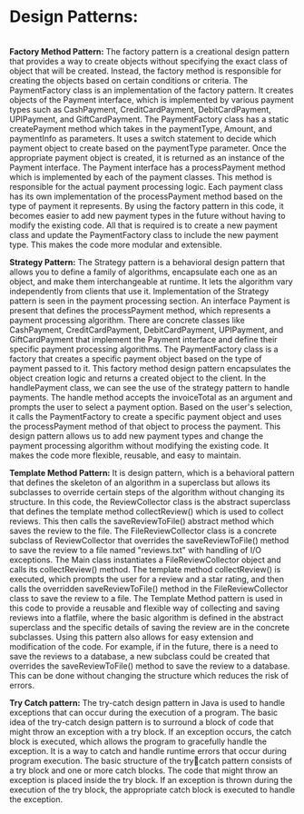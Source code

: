 <h1>Design Patterns:</h1></br>
<b>Factory Method Pattern:</b> The factory pattern is a creational 
design pattern that provides a way to create objects without 
specifying the exact class of object that will be created. 
Instead, the factory method is responsible for creating the 
objects based on certain conditions or criteria. The 
PaymentFactory class is an implementation of the factory 
pattern. It creates objects of the Payment interface, which is 
implemented by various payment types such as 
CashPayment, CreditCardPayment, DebitCardPayment, 
UPIPayment, and GiftCardPayment.
The PaymentFactory class has a static createPayment method 
which takes in the paymentType, Amount, and paymentInfo 
as parameters. It uses a switch statement to decide which 
payment object to create based on the paymentType 
parameter. Once the appropriate payment object is created, 
it is returned as an instance of the Payment interface. The 
Payment interface has a processPayment method which is 
implemented by each of the payment classes. This method is 
responsible for the actual payment processing logic. Each 
payment class has its own implementation of the 
processPayment method based on the type of payment it 
represents. By using the factory pattern in this code, it 
becomes easier to add new payment types in the future 
without having to modify the existing code. All that is 
required is to create a new payment class and update the 
PaymentFactory class to include the new payment type. This 
makes the code more modular and extensible.</br>

<b>Strategy Pattern:</b> The Strategy pattern is a behavioral design 
pattern that allows you to define a family of algorithms, 
encapsulate each one as an object, and make them 
interchangeable at runtime. It lets the algorithm vary 
independently from clients that use it. Implementation of the 
Strategy pattern is seen in the payment processing section. 
An interface Payment is present that defines the 
processPayment method, which represents a payment 
processing algorithm. There are concrete classes like 
CashPayment, CreditCardPayment, DebitCardPayment, 
UPIPayment, and GiftCardPayment that implement the 
Payment interface and define their specific payment 
processing algorithms. The PaymentFactory class is a factory 
that creates a specific payment object based on the type of 
payment passed to it. This factory method design pattern 
encapsulates the object creation logic and returns a created 
object to the client. In the handlePayment class, we can see 
the use of the strategy pattern to handle payments. The 
handle method accepts the invoiceTotal as an argument and 
prompts the user to select a payment option. Based on the 
user's selection, it calls the PaymentFactory to create a 
specific payment object and uses the processPayment 
method of that object to process the payment. This design 
pattern allows us to add new payment types and change the 
payment processing algorithm without modifying the existing 
code. It makes the code more flexible, reusable, and easy to 
maintain.</br>

<b>Template Method Pattern:</b> It is design pattern, which is a 
behavioral pattern that defines the skeleton of an algorithm 
in a superclass but allows its subclasses to override certain 
steps of the algorithm without changing its structure. In this 
code, the ReviewCollector class is the abstract superclass that 
defines the template method collectReview() which is used to 
collect reviews. This then calls the saveReviewToFile() 
abstract method which saves the review to the file. The 
FileReviewCollector class is a concrete subclass of 
ReviewCollector that overrides the saveReviewToFile() 
method to save the review to a file named "reviews.txt" with 
handling of I/O exceptions. The Main class instantiates a 
FileReviewCollector object and calls its collectReview() 
method. The template method collectReview() is executed, 
which prompts the user for a review and a star rating, and 
then calls the overridden saveReviewToFile() method in the 
FileReviewCollector class to save the review to a file. The 
Template Method pattern is used in this code to provide a 
reusable and flexible way of collecting and saving reviews into 
a flatfile, where the basic algorithm is defined in the abstract 
superclass and the specific details of saving the review are in 
the concrete subclasses. Using this pattern also allows for 
easy extension and modification of the code. For example, if 
in the future, there is a need to save the reviews to a 
database, a new subclass could be created that overrides the 
saveReviewToFile() method to save the review to a database. 
This can be done without changing the structure which 
reduces the risk of errors.</br>

<b>Try Catch pattern:</b> The try-catch design pattern in Java is used 
to handle exceptions that can occur during the execution of a 
program. The basic idea of the try-catch design pattern is to 
surround a block of code that might throw an exception with 
a try block. If an exception occurs, the catch block is executed, 
which allows the program to gracefully handle the exception.
It is a way to catch and handle runtime errors that occur 
during program execution. The basic structure of the trycatch pattern consists of a try block and one or more catch 
blocks. The code that might throw an exception is placed 
inside the try block. If an exception is thrown during the 
execution of the try block, the appropriate catch block is 
executed to handle the exception.
